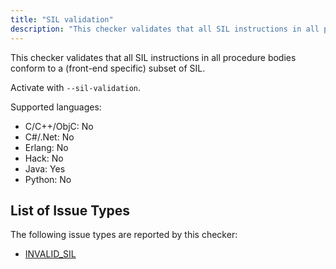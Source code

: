 ```yaml
---
title: "SIL validation"
description: "This checker validates that all SIL instructions in all procedure bodies conform to a (front-end specific) subset of SIL."
---
```


This checker validates that all SIL instructions in all procedure bodies conform to a (front-end specific) subset of SIL.

Activate with `--sil-validation`.

Supported languages:

- C/C++/ObjC: No
- C#/.Net: No
- Erlang: No
- Hack: No
- Java: Yes
- Python: No

## List of Issue Types

The following issue types are reported by this checker:

- [INVALID_SIL](/docs/next/all-issue-types#invalid_sil)
